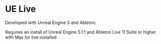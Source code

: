 # UE Live

Developed with Unreal Engine 5 and Ableton. 

Requires an install of Unreal Engine 5.1.1 and Ableton Live 11 Suite or higher with Max for live installed. 


